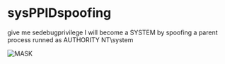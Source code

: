 # sysPPIDspoofing
give me sedebugprivilege I will become a SYSTEM by spoofing a parent process runned as AUTHORITY NT\system


![MASK](https://user-images.githubusercontent.com/110354855/190899847-4b3291d0-b97f-406f-857f-528e5a67bc37.png)
